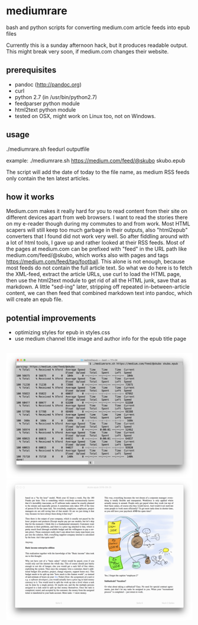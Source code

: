 # mediumrare
bash and python scripts for converting medium.com article feeds into epub files

Currently this is a sunday afternoon hack, but it produces readable output. This might break very soon, if medium.com changes their website. 

## prerequisites

- pandoc (http://pandoc.org)
- curl
- python 2.7 (in /usr/bin/python2.7)
- feedparser python module
- html2text python module
- tested on OSX, might work on Linux too, not on Windows. 

## usage

./mediumrare.sh feedurl outputfile

example: 
./mediumrare.sh https://medium.com/feed/@skubo skubo.epub

The script will add the date of today to the file name, as medium RSS feeds only contain the ten latest articles.

## how it works

Medium.com makes it really hard for you to read content from their site on different devices apart from web browsers. I want to read the stories there on my e-reader though during my commutes to and from work. Most HTML scapers will still keep too much garbage in their outputs, also "html2epub" converters that I found did not work very well. So after fiddling around with a lot of html tools, I gave up and rather looked at their RSS feeds. Most of the pages at medium.com can be prefixed with "feed" in the URL path like medium.com/feed/@skubo, which works also with pages and tags https://medium.com/feed/tag/football. This alone is not enough, because most feeds do not contain the full article text. So what we do here is to fetch the XML-feed, extract the article URLs, use curl to load the HTML page, then use the html2text module to get rid of all the HTML junk, save that as markdown. A little "sed-ing" later, stripping off repeated in-between-article content, we can then feed that combined markdown text into pandoc, which will create an epub file. 

## potential improvements

- optimizing styles for epub in styles.css
- use medium channel title image and author info for the epub title page

##

![Screenshot Terminal](https://raw.githubusercontent.com/skubo/mediumrare/master/screen1.png)
![Screenshot ebook](https://raw.githubusercontent.com/skubo/mediumrare/master/screen2.png)
